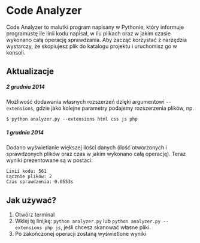 Code Analyzer
=============

Code Analyzer to malutki program napisany w Pythonie, który informuje programustę ile linii kodu napisał, w ilu plikach oraz w jakim czasie wykonano całą operację sprawdzania.
Aby zacząć korzystać z narzędzia wystarczy, że skopiujesz plik do katalogu projektu i uruchomisz go w konsoli.

Aktualizacje
------------
##### 2 grudnia 2014
Możliwość dodawania własnych rozszerzeń dzięki argumentowi `--extensions`, gdzie jako kolejne parametry podajemy rozszerzenia plików, np.
```
$ python analyzer.py --extensions html css js php
```

##### 1 grudnia 2014
Dodano wyświetlanie większej ilości danych (ilość otworzonych i sprawdzonych plików oraz czas w jakim wykonano całą operację). Teraz wyniki prezentowane są w postaci:
```
Linii kodu: 561
Łącznie plików: 2
Czas sprawdzenia: 0.0553s
```

Jak używać?
-----------

1. Otwórz terminal
2. Wklej tę linijkę: `python analyzer.py` lub `python analyzer.py --extensions php js`, jeśli chcesz skanować własne pliki.
3. Po zakończonej operacji zostaną wyświetlone wyniki
